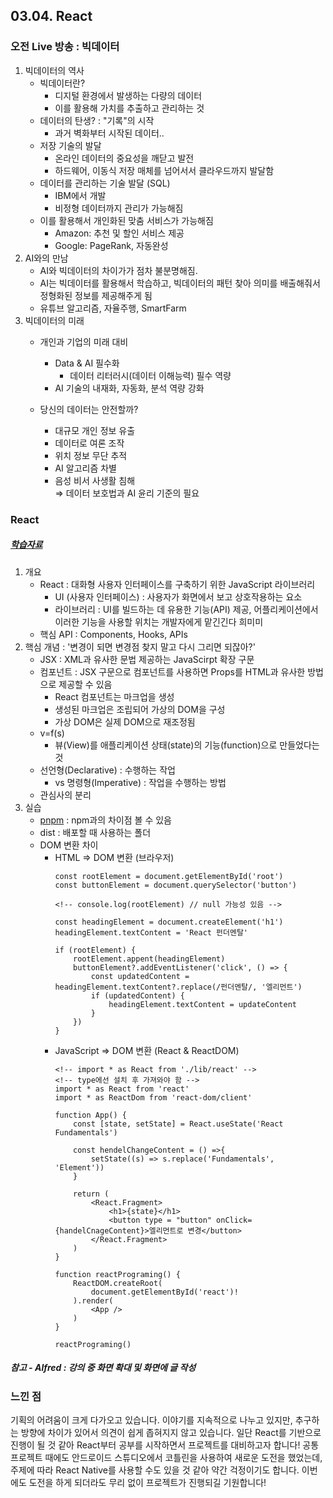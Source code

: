 ## 03.04. React

### 오전 Live 방송 : 빅데이터
1. 빅데이터의 역사
    - 빅데이터란?
        - 디지털 환경에서 발생하는 다량의 데이터
        - 이를 활용해 가치를 추출하고 관리하는 것
    - 데이터의 탄생? : "기록"의 시작
        - 과거 벽화부터 시작된 데이터..
    - 저장 기술의 발달
        - 온라인 데이터의 중요성을 깨닫고 발전
        - 하드웨어, 이동식 저장 매체를 넘어서서 클라우드까지 발달함
    - 데이터를 관리하는 기술 발달 (SQL)
        - IBM에서 개발
        - 비정형 데이터까지 관리가 가능해짐
    - 이를 활용해서 개인화된 맞춤 서비스가 가능해짐
        - Amazon: 추천 및 할인 서비스 제공
        - Google: PageRank, 자동완성
2. AI와의 만남
    - AI와 빅데이터의 차이가가 점차 불분명해짐.
    - AI는 빅데이터를 활용해서 학습하고, 빅데이터의 패턴 찾아 의미를 배출해줘서 정형화된 정보를 제공해주게 됨
    - 유튜브 알고리즘, 자율주행, SmartFarm
3. 빅데이터의 미래
    - 개인과 기업의 미래 대비
        - Data & AI 필수화
            - 데이터 리터러시(데이터 이해능력) 필수 역량
        - AI 기술의 내재화, 자동화, 분석 역량 강화

    - 당신의 데이터는 안전할까?
        - 대규모 개인 정보 유출
        - 데이터로 여론 조작
        - 위치 정보 무단 추적
        - AI 알고리즘 차별
        - 음성 비서 사생활 침해 <br>
        ⇒ 데이터 보호법과 AI 윤리 기준의 필요

### React
##### [학습자료](https://euid.notion.site/1acb02dcf1d88003a722f093dacd571d)
1. 개요
    - React : 대화형 사용자 인터페이스를 구축하기 위한 JavaScript 라이브러리
        - UI (사용자 인터페이스) : 사용자가 화면에서 보고 상호작용하는 요소
        - 라이브러리 : UI를 빌드하는 데 유용한 기능(API) 제공, 어플리케이션에서 이러한 기능을 사용할 위치는 개발자에게 맡긴긴다 희미미
    - 핵심 API : Components, Hooks, APIs
2. 핵심 개념 : '변경이 되면 변경점 찾지 말고 다시 그리면 되잖아?'
    - JSX : XML과 유사한 문법 제공하는 JavaScirpt 확장 구문
    - 컴포넌트 : JSX 구문으로 컴포넌트를 사용하면 Props를 HTML과 유사한 방법으로 제공할 수 있음
        - React 컴포넌트는 마크업을 생성
        - 생성된 마크업은 조립되어 가상의 DOM을 구성
        - 가상 DOM은 실제 DOM으로 재조정됨
    - v=f(s)
        - 뷰(View)를 애플리케이션 상태(state)의 기능(function)으로 만들었다는 것
    - 선언형(Declarative) : 수행하는 작업
        - vs 명령형(Imperative) : 작업을 수행하는 방법
    - 관심사의 분리
3. 실습
    - [pnpm](https://pnpm.io/ko/) : npm과의 차이점 볼 수 있음
    - dist : 배포할 때 사용하는 폴더
    - DOM 변환 차이
        - HTML => DOM 변환 (브라우저)
            ```
            const rootElement = document.getElementById('root')
            const buttonElement = document.querySelector('button')

            <!-- console.log(rootElement) // null 가능성 있음 -->

            const headingElement = document.createElement('h1')
            headingElement.textContent = 'React 펀더멘탈'

            if (rootElement) {
                rootElement.appent(headingElement)
                buttonElement?.addEventListener('click', () => {
                    const updatedContent = headingElement.textContent?.replace(/펀더멘탈/, '엘리먼트')
                    if (updatedContent) {
                        headingElement.textContent = updateContent
                    }
                })
            }
            ```
        - JavaScript => DOM 변환 (React & ReactDOM)
            ```
            <!-- import * as React from './lib/react' -->
            <!-- type에선 설치 후 가져와야 함 -->
            import * as React from 'react'
            import * as ReactDom from 'react-dom/client'

            function App() {
                const [state, setState] = React.useState('React Fundamentals')

                const hendelChangeContent = () =>{
                    setState((s) => s.replace('Fundamentals', 'Element'))
                }

                return (
                    <React.Fragment>
                        <h1>{state}</h1>
                        <button type = "button" onClick={handelCnageContent}>엘리먼트로 변경</button>
                    </React.Fragment>
                )
            }

            function reactPrograming() {
                ReactDOM.createRoot(
                    document.getElementById('react')!
                ).render(
                    <App />
                )
            }

            reactPrograming()
            ```
##### 참고 - Alfred : 강의 중 화면 확대 및 화면에 글 작성

### 느낀 점
 기획의 어려움이 크게 다가오고 있습니다. 이야기를 지속적으로 나누고 있지만, 추구하는 방향에 차이가 있어서 의견이 쉽게 좁혀지지 않고 있습니다. 일단 React를 기반으로 진행이 될 것 같아 React부터 공부를 시작하면서 프로젝트를 대비하고자 합니다! 공통 프로젝트 때에도 안드로이드 스튜디오에서 코틀린을 사용하여 새로운 도전을 했었는데, 주제에 따라 React Native를 사용할 수도 있을 것 같아 약간 걱정이기도 합니다. 이번에도 도전을 하게 되더라도 무리 없이 프로젝트가 진행되길 기원합니다!